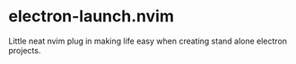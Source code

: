 # electron-launch.nvim
Little neat nvim plug in making life easy when creating stand alone electron projects.
